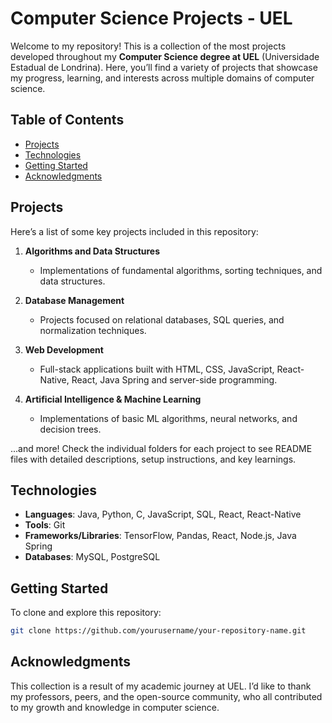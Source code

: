 # Computer Science Projects - UEL

Welcome to my repository! This is a collection of the most projects developed throughout my **Computer Science degree at UEL** (Universidade Estadual de Londrina). Here, you’ll find a variety of projects that showcase my progress, learning, and interests across multiple domains of computer science.

## Table of Contents

- [Projects](#projects)
- [Technologies](#technologies)
- [Getting Started](#getting-started)
- [Acknowledgments](#acknowledgments)
  
## Projects

Here’s a list of some key projects included in this repository:

1. **Algorithms and Data Structures**
   - Implementations of fundamental algorithms, sorting techniques, and data structures.

2. **Database Management**
   - Projects focused on relational databases, SQL queries, and normalization techniques.

3. **Web Development**
   - Full-stack applications built with HTML, CSS, JavaScript, React-Native, React, Java Spring and server-side programming.

5. **Artificial Intelligence & Machine Learning**
   - Implementations of basic ML algorithms, neural networks, and decision trees.

...and more! Check the individual folders for each project to see README files with detailed descriptions, setup instructions, and key learnings.

## Technologies

- **Languages**: Java, Python, C, JavaScript, SQL, React, React-Native
- **Tools**: Git
- **Frameworks/Libraries**: TensorFlow, Pandas, React, Node.js, Java Spring
- **Databases**: MySQL, PostgreSQL

## Getting Started

To clone and explore this repository:

```bash
git clone https://github.com/yourusername/your-repository-name.git
```
## Acknowledgments
This collection is a result of my academic journey at UEL. I’d like to thank my professors, peers, and the open-source community, who all contributed to my growth and knowledge in computer science.

